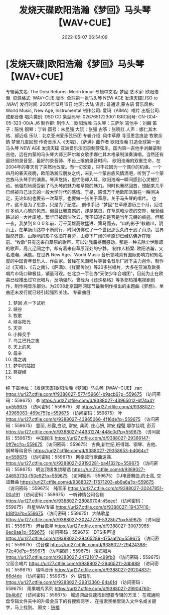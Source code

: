 ﻿---
title: 发烧天碟欧阳浩瀚《梦回》马头琴【WAV+CUE】
date: 2022-05-07 06:54:09
categories: 试音碟、非卖品、发烧碟
tags: 纯音雅乐
---
# [发烧天碟]欧阳浩瀚《梦回》马头琴【WAV+CUE】

专辑英文名: The Drea Returns: Morin
khuur
专辑中文名: 梦回
艺术家: 欧阳浩瀚.
资源格式: WAV+CUE
版本: 全球第一张马头琴 NEW AGE 发烧天碟[.ISO
to .WAV]
发行时间: 2005年12月16日
地区: 大陆
语言: 普通话,蒙古语
音乐风格: World Music, New Age,
Instrumental
制作公司: 爱玛（AIMA）唱片
出版公司: 成都音像
唱片类别: DSD CD
条型码号:
0267651223001
ISRC码号:
CN-G04-05-323-00/A.J6
制作群:
制作人：欧阳浩瀚
马头琴：三萨尔
吉他手：刘麟
笛子：陈悦
钢琴：丁铃
圆号：朱昆强
大阮：张强
古筝：张晓红
人声：娜仁其木格、郝近瑶
乐队：北京亚洲爱乐弦乐团
专辑介绍:
风中草原 寻觅思念痕迹
牧歌余韵 梦里几度回想
传奇音乐人《天唱》、《萨满》曲作者
欧阳浩瀚
打造全球第一张马头琴 NEW AGE
发烧天碟
亚洲爱乐乐团录制管弦乐，国内第一吉他手刘麟录制吉他，远在内蒙的马头琴大师三萨尔和女歌手娜仁其木格录制演奏演唱，当然还有最好的录音室、最好的录音师、不设上限的录音时间。
欧阳浩瀚的双重生命，在2004年的春天有了突然地改变。而一切改变，只不过因为一个偶尔的机缘。一个四月的春天夜晚，欧阳浩瀚应朋友之约，来到一个蒙古族风情酒吧，听到了一个蒙古族马头琴手的演奏。琴声悠扬，但忧伤却入耳，欧阳浩瀚一瞬间感到心灵被打动。他强烈地感受到了马头琴的魅力和草原的魅力。同时也蓦然回首，想起来几乎已经被自己淡忘的一段大学时代的感情。于是，感慨万千地欧阳浩瀚在一瞬间决定，无论如何也要去一次草原，也要做一张关于草原，关于马头琴的唱片。
也许，这不是为了思念，只是为了纪念。
创作手记:
“梦回”在草原游历三个月，见过许多动人心魄的风景。但最让我震撼的，却是某日，在草原和沙漠的交界，我曾经路过的一大片废墟。繁华已被风沙吹去，我不知道它是否是当年元朝的痕迹。但那一夜，我梦到８００年前，万千英雄高歌猛进、策马而去。“山的影子”敕勒川，阴山上，在羊肠山路中不断前行，时间仿佛过了一个世纪那么久终于到了山顶，世界豁然开朗。山陡峭的影子依旧在身旁，山脚下广阔的草原却已经仿佛近在眼前。“牧歌”只有这来自草原的歌声，可以让我震撼而感动。那是一种去除尘世雕琢的歌声，高亢辽阔之中，却有着来自草原深处的宁静。
制作人档案:
欧阳浩瀚，又名浩瀚，满族。在世界 New
Age、World Music
音乐领域具有国际影响力和知名度的中国青年音乐人、作曲家。曾经在风潮唱片等著名音乐厂牌下主力创作，制作过《天唱》、《云之南》、《萨满》、《红面传说》等20多张唱片，大多在亚洲及欧美唱片市场口碑极佳，销量可观。在北京一手创办“天使少年合唱团”，目前为止在欧美已经推出过12张唱片，反响强烈。曾经为《还珠格格》等多部热播电视剧创作，制作纯音乐部分。为2008北京国际网球节最新制作推出的主题曲《梦想》，单曲还未发行就已经引起强烈关注。
专辑曲目:
01. 梦回
点一下试听
02. 峡谷
03. 牧歌
04. 峡谷阳光
05. 天空
06. 小摔交手
07. 乌兰巴托之夜
08. 天上的风
09. 母亲
10. 鹰之魂
11. 梦中的姑娘
12. 菩提经
13.
纯
下载地址：
[发烧天碟]欧阳浩瀚《梦回》马头琴【WAV+CUE】.rar: https://url27.ctfile.com/f/9388027-577459661-b9acb6?p=559675
（访问密码：559675）
李
https://url27.ctfile.com/d/9388027-43965012-6f74a4?p=559675
（访问密码：559675）
邓
https://url27.ctfile.com/d/9388027-43965063-469c75?p=559675
（访问密码：559675）
叶
https://url27.ctfile.com/d/9388027-43965066-4f16de?p=559675
（访问密码：559675）
童丽, 孙露,白晓, 常安, 龚玥, 庄心妍, 常安,程璧,鄂尔佳明, 彭芳
https://url27.ctfile.com/d/9388027-44931274-448c0d?p=559675
（访问密码：559675）
中国民乐
https://url27.ctfile.com/d/9388027-29366147-0ff7ec?p=559675
（访问密码：559675）
古典,新世纪,班得瑞、钢琴、吉他、钢琴等纯音乐
https://url27.ctfile.com/d/9388027-29358653-b4064c?p=559675
（访问密码：559675）
网络流行歌曲速递.
https://url27.ctfile.com/d/9388027-29193281-ba4132?p=559675
（访问密码：559675）
明达顶级发烧精选
https://url27.ctfile.com/d/9388027-24653730-f50e92?p=559675
（访问密码：559675）
DJ电音舞曲,的士高, 交谊舞曲
https://url27.ctfile.com/d/9388027-17571203-eb9a6a?p=559675
（访问密码：559675）
纯音乐
https://url27.ctfile.com/d/9388027-30247851-00a191
（访问密码：559675）
一听钟情公司合辑
https://url27.ctfile.com/d/9388027-28089704-45eecf
（访问密码：559675）
群星WAV专辑
https://url27.ctfile.com/d/9388027-19437416-b18f0a?p=559675
（访问密码：559675）
大陆歌星
https://url27.ctfile.com/d/9388027-30247779-5328b7?p=559675
（访问密码：559675）
港台歌星
https://url27.ctfile.com/d/9388027-30073965-8ec8aa?p=559675
（访问密码：559675）
DTS多声道
https://url27.ctfile.com/d/9388027-29465289-d75aaf?p=559675
（访问密码：559675）
试音碟
https://url27.ctfile.com/d/9388027-29424388-72c40d?p=559675
（访问密码：559675）
滚石唱片
https://url27.ctfile.com/d/9388027-24721817-c99fb0
（访问密码：559675）
宝丽金唱片
https://url27.ctfile.com/d/9388027-29465211-2db889
（访问密码：559675）
瑞鸣音乐
https://url27.ctfile.com/d/9388027-29204837-66d4de
（访问密码：559675）
外  语音乐
https://url27.ctfile.com/d/9388027-39813360-64a61d
（访问密码：559675）
雨果唱片系列
https://url27.ctfile.com/d/9388027-29904760-0b4b97
（访问密码：559675）
城通网盘快速找到想要专辑的方法：
在城通网盘专辑文件夹中的升级会员下的有搜索两字，
在搜索空格里输入文件名或关键字，马上找到。
原文：[链接](https://blog.sina.com.cn/s/blog_1647c7e7601030x3m.html)